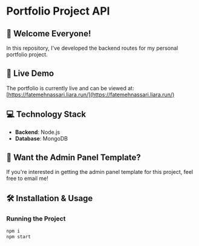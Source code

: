 # Portfolio Project API

## 🌟 Welcome Everyone!

In this repository, I've developed the backend routes for my personal portfolio project.

## 🚀 Live Demo
The portfolio is currently live and can be viewed at:  
[https://fatemehnassari.liara.run/](https://fatemehnassari.liara.run/)

## 💻 Technology Stack
- **Backend**: Node.js
- **Database**: MongoDB

## 💌 Want the Admin Panel Template?
If you're interested in getting the admin panel template for this project, feel free to email me!

## 🛠️ Installation & Usage

### Running the Project
```bash
npm i
npm start